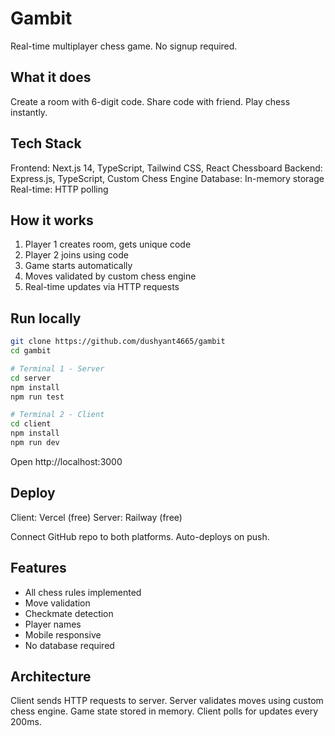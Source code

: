 # Gambit

Real-time multiplayer chess game. No signup required.

## What it does

Create a room with 6-digit code. Share code with friend. Play chess instantly.

## Tech Stack

Frontend: Next.js 14, TypeScript, Tailwind CSS, React Chessboard
Backend: Express.js, TypeScript, Custom Chess Engine
Database: In-memory storage
Real-time: HTTP polling

## How it works

1. Player 1 creates room, gets unique code
2. Player 2 joins using code
3. Game starts automatically
4. Moves validated by custom chess engine
5. Real-time updates via HTTP requests

## Run locally

```bash
git clone https://github.com/dushyant4665/gambit
cd gambit

# Terminal 1 - Server
cd server
npm install
npm run test

# Terminal 2 - Client
cd client
npm install
npm run dev
```

Open http://localhost:3000

## Deploy

Client: Vercel (free)
Server: Railway (free)

Connect GitHub repo to both platforms. Auto-deploys on push.

## Features

- All chess rules implemented
- Move validation
- Checkmate detection
- Player names
- Mobile responsive
- No database required

## Architecture

Client sends HTTP requests to server. Server validates moves using custom chess engine. Game state stored in memory. Client polls for updates every 200ms.